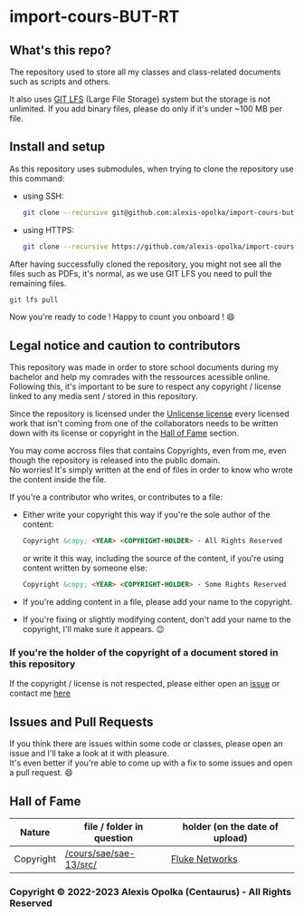# import-cours-BUT-RT

## What's this repo?

The repository used to store all my classes and class-related documents such as scripts and others.

It also uses [GIT LFS](https://git-lfs.com/) (Large File Storage) system but the storage is not unlimited.
If you add binary files, please do only if it's under ~100 MB per file.

## Install and setup

As this repository uses submodules, when trying to clone the repository use this command:

- using SSH:

  ```sh
  git clone --recursive git@github.com:alexis-opolka/import-cours-but-rt.git
  ```

- using HTTPS:

  ```sh
  git clone --recursive https://github.com/alexis-opolka/import-cours-but-rt.git
  ```

After having successfully cloned the repository, you might not see all the files such as PDFs, it's normal, as we use GIT LFS you need to pull the remaining files.

```sh
git lfs pull
```

Now you're ready to code ! Happy to count you onboard ! :smile:

## Legal notice and caution to contributors

This repository was made in order to store school documents during my bachelor and help my comrades with the ressources acessible online.  
Following this, it's important to be sure to respect any copyright / license linked to any media sent / stored in this repository.  

Since the repository is licensed under the [Unlicense license](./LICENSE) every licensed work that isn't coming from
one of the collaborators needs to be written down with its license or copyright in the [Hall of Fame](#hall-of-fame) section.

You may come accross files that contains Copyrights, even from me, even though the repository is released into the public domain.  
No worries! It's simply written at the end of files in order
to know who wrote the content inside the file.

If you're a contributor who writes, or contributes to a file:

- Either write your copyright this way if you're the sole author of the content:

  ```html
  Copyright &copy; <YEAR> <COPYRIGHT-HOLDER> - All Rights Reserved
  ```

  or write it this way, including the source of the content, if you're using content written by someone else:

  ```html
  Copyright &copy; <YEAR> <COPYRIGHT-HOLDER> - Some Rights Reserved
  ```

- If you're adding content in a file, please add your name to the copyright.
- If you're fixing or slightly modifying content, don't add your name to the copyright, I'll make sure it appears. :wink:

### If you're the holder of the copyright of a document stored in this repository

If the copyright / license is not respected, please either open an [issue](https://github.com/alexis-opolka/import-cours-but-rt/issues) or contact me [here](mailto:alexis-opolka.pro@protonmail.com)

## Issues and Pull Requests

If you think there are issues within some code or classes, please open an issue and I'll take a look at it with pleasure.  
It's even better if you're able to come up with a fix to some issues and open a pull request. :smile:

## Hall of Fame

| Nature | file / folder in question | holder (on the date of upload) |
|--------|---------------------------|--------------------------------|
| Copyright | [/cours/sae/sae-13/src/](https://github.com/alexis-opolka/import-cours-but-rt/tree/master/cours/sae/sae-13/src/) | [Fluke Networks](https://www.flukenetworks.com/) |

### Copyright &copy; 2022-2023 Alexis Opolka (Centaurus) - All Rights Reserved
